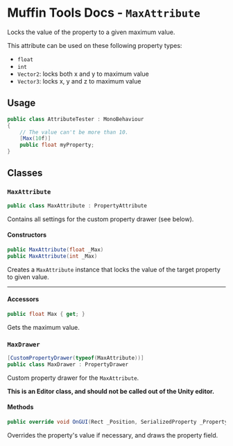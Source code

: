 # Muffin Tools Docs - `MaxAttribute`

Locks the value of the property to a given maximum value.

This attribute can be used on these following property types:

- `float`
- `int`
- `Vector2`: locks both x and y to maximum value
- `Vector3`: locks x, y and z to maximum value

## Usage

```cs
public class AttributeTester : MonoBehaviour
{
    // The value can't be more than 10.
    [Max(10f)]
    public float myProperty;
}
```

## Classes

### `MaxAttribute`

```cs
public class MaxAttribute : PropertyAttribute
```

Contains all settings for the custom property drawer (see below).

#### Constructors

```cs
public MaxAttribute(float _Max)
public MaxAttribute(int _Max)
```

Creates a `MaxAttribute` instance that locks the value of the target property to given value.

---

#### Accessors

```cs
public float Max { get; }
```

Gets the maximum value.

### `MaxDrawer`

```cs
[CustomPropertyDrawer(typeof(MaxAttribute))]
public class MaxDrawer : PropertyDrawer
```

Custom property drawer for the `MaxAttribute`.

**This is an Editor class, and should not be called out of the Unity editor.**

#### Methods

```cs
public override void OnGUI(Rect _Position, SerializedProperty _Property, GUIContent _Label)
```

Overrides the property's value if necessary, and draws the property field.